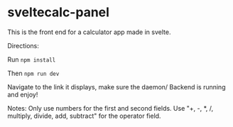 # sveltecalc-panel
This is the front end for a calculator app made in svelte.

Directions:

Run ``npm install``

Then ``npm run dev``

Navigate to the link it displays, make sure the daemon/ Backend is running and enjoy!

Notes: Only use numbers for the first and second fields. Use "+, -, *, /, multiply, divide, add, subtract" for the operator field.

